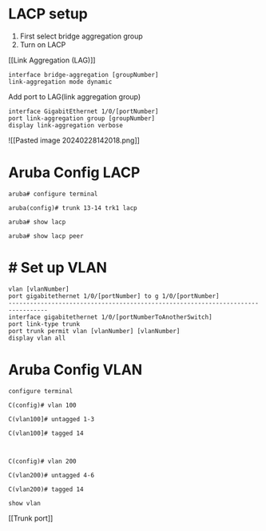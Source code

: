 # LACP setup
1. First select bridge aggregation group
2. Turn on LACP

[[Link Aggregation (LAG)]]
```
interface bridge-aggregation [groupNumber]
link-aggregation mode dynamic
```

Add port to LAG(link aggregation group)
```
interface GigabitEthernet 1/0/[portNumber]
port link-aggregation group [groupNumber]
display link-aggregation verbose
```
![[Pasted image 20240228142018.png]]

# Aruba Config LACP
```
aruba# configure terminal

aruba(config)# trunk 13-14 trk1 lacp

aruba# show lacp

aruba# show lacp peer
```


# # Set up VLAN

```
vlan [vlanNumber]
port gigabitethernet 1/0/[portNumber] to g 1/0/[portNumber]
---------------------------------------------------------------------------------
interface gigabitethernet 1/0/[portNumberToAnotherSwitch]
port link-type trunk
port trunk permit vlan [vlanNumber] [vlanNumber]
display vlan all

```

# Aruba Config VLAN
```
configure terminal

C(config)# vlan 100

C(vlan100]# untagged 1-3

C(vlan100]# tagged 14

  

C(config)# vlan 200

C(vlan200)# untagged 4-6

C(vlan200)# tagged 14

show vlan
```
[[Trunk port]]

